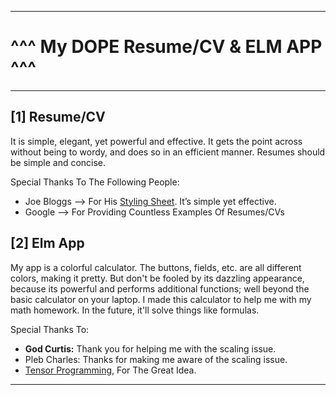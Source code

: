 ***
# ^^^ My DOPE Resume/CV & ELM APP ^^^
***

## [1] Resume/CV
It is simple, elegant, yet powerful and effective. It gets the point across without being to wordy, and does so in an efficient manner. Resumes should be simple and concise. 

Special Thanks To The Following People:
* Joe Bloggs --> For His [Styling Sheet](http://www.bloggs.com/ "Joe's Website"). It’s simple yet effective.
* Google     --> For Providing Countless Examples Of Resumes/CVs

## [2] Elm App
My app is a colorful calculator. The buttons, fields, etc. are all different colors, making it pretty. But don't be fooled by its dazzling appearance, because its powerful and performs additional functions; well beyond the basic calculator on your laptop. I made this calculator to help me with my math homework. In the future, it'll solve things like formulas. 

Special Thanks To:
* **God Curtis:** Thank you for helping me with the scaling issue.
* Pleb Charles: Thanks for making me aware of the scaling issue.
* [Tensor Programming](https://www.youtube.com/channel/UCYqCZOwHbnPwyjawKfE21wg/videos "His YouTube Channel"), For The Great Idea.

***
